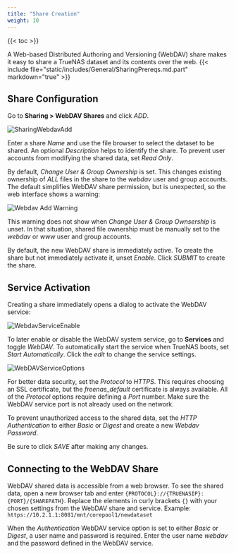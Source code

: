 ```yaml
---
title: "Share Creation"
weight: 10
---
```


{{< toc >}}

A Web-based Distributed Authoring and Versioning (WebDAV) share makes it easy to share a TrueNAS dataset and its contents over the web.
{{< include file="static/includes/General/SharingPrereqs.md.part" markdown="true" >}}

## Share Configuration

Go to **Sharing > WebDAV Shares** and click *ADD*.

![SharingWebdavAdd](/images/CORE/12.0/SharingWebdavAdd.png "Creating a WebDAV Share")

Enter a share *Name* and use the file browser to select the dataset to be shared.
An optional *Description* helps to identify the share.
To prevent user accounts from modifying the shared data, set *Read Only*.

By default, *Change User & Group Ownership* is set.
This changes existing ownership of *ALL* files in the share to the *webdav* user and group accounts.
The default simplifies WebDAV share permission, but is unexpected, so the web interface shows a warning:

![Webdav Add Warning](/images/CORE/12.0/SharingWebdavAddWarning.png "Services Webdav Add Warning")

This warning does not show when *Change User & Group Ownsership* is unset.
In that situation, shared file ownership must be manually set to the *webdav* or *www* user and group accounts.

By default, the new WebDAV share is immediately active.
To create the share but not immediately activate it, unset *Enable*.
Click *SUBMIT* to create the share.

## Service Activation

Creating a share immediately opens a dialog to activate the WebDAV service:

![WebdavServiceEnable](/images/CORE/12.0/SharingCreateServiceEnable.png "WebDAV Service Activation from Share")

To later enable or disable the WebDAV system service, go to **Services** and toggle *WebDAV*.
To automatically start the service when TrueNAS boots, set *Start Automatically*.
Click the <i class="material-icons" aria-hidden="true" title="edit">edit</i> to change the service settings.

![WebDAVServiceOptions](/images/CORE/12.0/ServicesWebdavOptions.png "WebDAV Service Options")

For better data security, set the *Protocol* to *HTTPS*.
This requires choosing an SSL certificate, but the *freenas_default* certificate is always available.
All of the *Protocol* options require defining a *Port* number.
Make sure the WebDAV service port is not already used on the network.

To prevent unauthorized access to the shared data, set the *HTTP Authentication* to either *Basic* or *Digest* and create a new *Webdav Password*.

Be sure to click *SAVE* after making any changes.

## Connecting to the WebDAV Share

WebDAV shared data is accessible from a web browser.
To see the shared data, open a new browser tab and enter `{PROTOCOL}://{TRUENASIP}:{PORT}/{SHAREPATH}`.
Replace the elements in curly brackets `{}` with your chosen settings from the WebDAV share and service.
Example: `https://10.2.1.1:8081/mnt/corepool1/newdataset`

When the *Authentication* WebDAV service option is set to either *Basic* or *Digest*, a user name and password is required.
Enter the user name *webdav* and the password defined in the WebDAV service.
